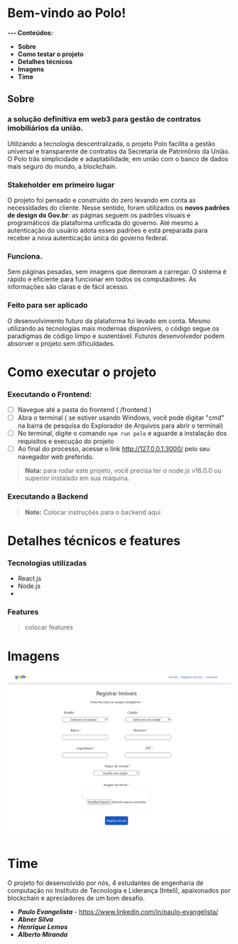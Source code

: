 # Bem-vindo ao Polo! 
 **--- Conteúdos:**
* **Sobre**
* **Como testar o projeto**
* **Detalhes técnicos**
* **Imagens**
* **Time**
## Sobre
### a solução definitiva em web3 para gestão de contratos imobiliários da união.
Utilizando a tecnologia descentralizada, o projeto Polo facilita a gestão universal e transparente de contratos da Secretaria de Patrimônio da União. O Polo trás simplicidade e adaptabilidade, em união com o banco de dados mais seguro do mundo, a blockchain.
### Stakeholder em primeiro lugar
O projeto foi pensado e construído do zero levando em conta as necessidades do cliente. Nesse sentido, foram utilizados os **novos padrões de design do Gov.br**: as páginas seguem os padrões visuais e programáticos da plataforma unificada do governo. Até mesmo a autenticação do usuário adota esses padrões e está preparada para receber a nova autenticação única do governo federal.
### Funciona.
Sem páginas pesadas, sem imagens que demoram a carregar. O sistema é rápido e eficiente para funcionar em todos os computadores. As informações são claras e de fácil acesso.
### Feito para ser aplicado
O desenvolvimento futuro da plataforma foi levado em conta. Mesmo utilizando as tecnologias mais modernas disponíveis, o código segue os paradigmas de código limpo e sustentável. Futuros desenvolvedor podem absorver o projeto sem dificuldades.
# Como executar o projeto
### Executando o Frontend:
* [ ] Navegue até a pasta do frontend ( /frontend )
* [ ] Abra o terminal ( se estiver usando Windows, você pode digitar "cmd" na barra de pesquisa do Explorador de Arquivos para abrir o terminal)
* [ ] No terminal, digite o comando `npm run polo` e aguarde a instalação dos requisitos e execução do projeto
* [ ] Ao final do processo, acesse o link http://127.0.0.1:3000/ pelo seu navegador web preferido.
>**Nota:** para rodar este projeto, você precisa ter o node.js v16.0.0 ou superior instalado em sua máquina.
### Executando a Backend

> **Note:** Colocar instruções para o backend aqui

# Detalhes técnicos e features
### Tecnologias utilizadas

 - React.js
 - Node.js
 - 
### Features
> colocar features

# Imagens
![teste](/assets/imovel.png)

# Time
O projeto foi desenvolvido por nós, 4 estudantes de engenharia de computação no Instituto de Tecnologia e Liderança (Inteli), apaixonados por blockchain e apreciadores de um bom desafio. 
* ***Paulo Evangelista*** - https://www.linkedin.com/in/paulo-evangelista/
* ***Abner Silva***
* ***Henrique Lemos***
* ***Alberto Miranda***